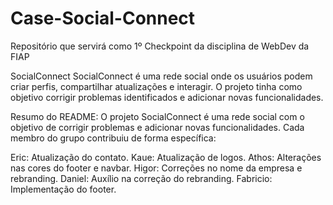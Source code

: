 # Case-Social-Connect
Repositório que servirá como 1º Checkpoint da disciplina de WebDev da FIAP

SocialConnect
SocialConnect é uma rede social onde os usuários podem criar perfis, compartilhar atualizações e interagir. O projeto tinha como objetivo corrigir problemas identificados e adicionar novas funcionalidades.

Resumo do README:
O projeto SocialConnect é uma rede social com o objetivo de corrigir problemas e adicionar novas funcionalidades. Cada membro do grupo contribuiu de forma específica:

Eric: Atualização do contato.
Kaue: Atualização de logos.
Athos: Alterações nas cores do footer e navbar.
Higor: Correções no nome da empresa e rebranding.
Daniel: Auxílio na correção do rebranding.
Fabricio: Implementação do footer.
